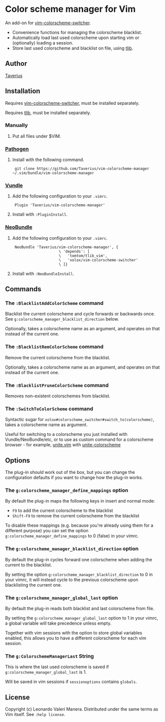 # Color scheme manager for Vim

An add-on for [vim-colorscheme-switcher](http://github.com/xolox/vim-colorscheme-switcher).

* Convenience functions for managing the colorscheme blacklist.
* Automatically load last used colorscheme upon starting vim or (optionally) loading a session.
* Store last used colorscheme and blacklist on file, using [tlib](http://github.com/tomtom/tlib_vim).

## Author
[Taverius](http://github.com/Taverius)

## Installation
Requires [vim-colorscheme-switcher](http://github.com/xolox/vim-colorscheme-switcher), must be installed separately.

Requires [tlib](http://github.com/tomtom/tlib_vim), must be installed separately.

### Manually
1. Put all files under $VIM.

### [Pathogen](https://github.com/tpope/vim-pathogen)
1. Install with the following command.

        git clone https://github.com/Taverius/vim-colorscheme-manager ~/.vim/bundle/vim-colorscheme-manager

### [Vundle](https://github.com/gmarik/Vundle.vim)
1. Add the following configuration to your `.vimrc`.

        Plugin 'Taverius/vim-colorscheme-manager'

2. Install with `:PluginInstall`.

### [NeoBundle](https://github.com/Shougo/neobundle.vim)
1. Add the following configuration to your `.vimrc`.

        NeoBundle 'Taverius/vim-colorscheme-manager', {
							\ 'depends': [
							\	'tomtom/tlib_vim',
							\	'xolox/vim-colorscheme-switcher'
							\ ]}

2. Install with `:NeoBundleInstall`.

## Commands

### The `:BlacklistAddColorScheme` command

Blacklist the current colorscheme and cycle forwards or backwards once. See `g:colorscheme_manager_blacklist_direction` below.

Optionally, takes a colorscheme name as an argument, and operates on that instead of the current one.

### The `:BlacklistRemColorScheme` command

Remove the current colorscheme from the blacklist.

Optionally, takes a colorscheme name as an argument, and operates on that instead of the current one.

### The `:BlacklistPruneColorScheme` command

Removes non-existent colorschemes from blacklist.

### The `:SwitchToColorScheme` command

Syntactic sugar for `xolox#colorscheme_switcher#switch_to(colorscheme)`, takes a colorscheme name as argument.

Useful for switching to a colorscheme you just installed with Vundle/NeoBundle/etc, or to use as custom command for a colorscheme browser - for example, [unite.vim](http://github.com/Shougo/unite.vim) with [unite-colorscheme](http://github.com/ujihisa/unite-colorscheme)

## Options

The plug-in *should* work out of the box, but you can change the configuration defaults if you want to change how the plug-in works.

### The `g:colorscheme_manager_define_mappings` option

By default the plug-in maps the following keys in insert and normal mode:

- `F9` to add the current colorscheme to the blacklist
- `Shift-F9` to remove the current colorscheme from the blacklist

To disable these mappings (e.g. because you're already using them for a different purpose) you can set the option `g:colorscheme_manager_define_mappings` to 0 (false) in your vimrc.

### The `g:colorscheme_manager_blacklist_direction` option

By default the plug-in cycles forward one colorscheme when adding the current to the blacklist.

By setting the option `g:colorscheme_manager_blacklist_direction` to 0 in your vimrc, it will instead cycle to the previous colorscheme upon blacklisting the current one.

### The `g:colorscheme_manager_global_last` option

By default the plug-in reads both blacklist and last colorscheme from file.

By setting the `g:colorscheme_manager_global_last` option to 1 in your vimrc, a global variable will take precedence unless empty.

Together with vim sessions with the option to store global variables enabled, this allows you to have a different colorscheme for each vim session.

### The `g:ColorschemeManagerLast` String

This is where the last used colorscheme is saved if `g:colorscheme_manager_global_last` is 1.

Will be saved in vim sessions if `sessionoptions` contains `globals`.


## License

Copyright (c) Leonardo Valeri Manera. Distributed under the same terms as Vim itself. See `:help license`.
